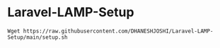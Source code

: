 # Laravel-LAMP-Setup

`Wget https://raw.githubusercontent.com/DHANESHJOSHI/Laravel-LAMP-Setup/main/setup.sh`
